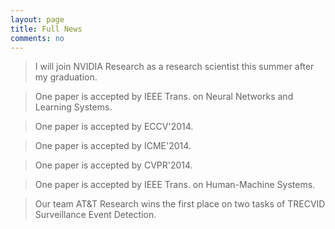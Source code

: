 ```yaml
---
layout: page
title: Full News
comments: no
---
```


> I will join NVIDIA Research as a research scientist this summer after my graduation. 

> One paper is accepted by IEEE Trans. on Neural Networks and Learning Systems. 

> One paper is accepted by ECCV'2014.

> One paper is accepted by ICME'2014.

> One paper is accepted by CVPR'2014.

> One paper is accepted by IEEE Trans. on Human-Machine Systems.

> Our team AT&T Research wins the first place on two tasks of TRECVID Surveillance Event Detection. 
